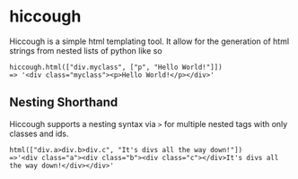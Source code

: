 # hiccough
Hiccough is a simple html templating tool. It allow for the generation of 
html strings from nested lists of python like so
```
hiccough.html(["div.myclass", ["p", "Hello World!"]])
=> '<div class="myclass"><p>Hello World!</p></div>'
```


## Nesting Shorthand
Hiccough supports a nesting syntax via `>` for multiple nested tags
with only classes and ids. 
```
html(["div.a>div.b>div.c", "It's divs all the way down!"])
=>'<div class="a"><div class="b"><div class="c"></div>It's divs all the way down!</div></div>'
```